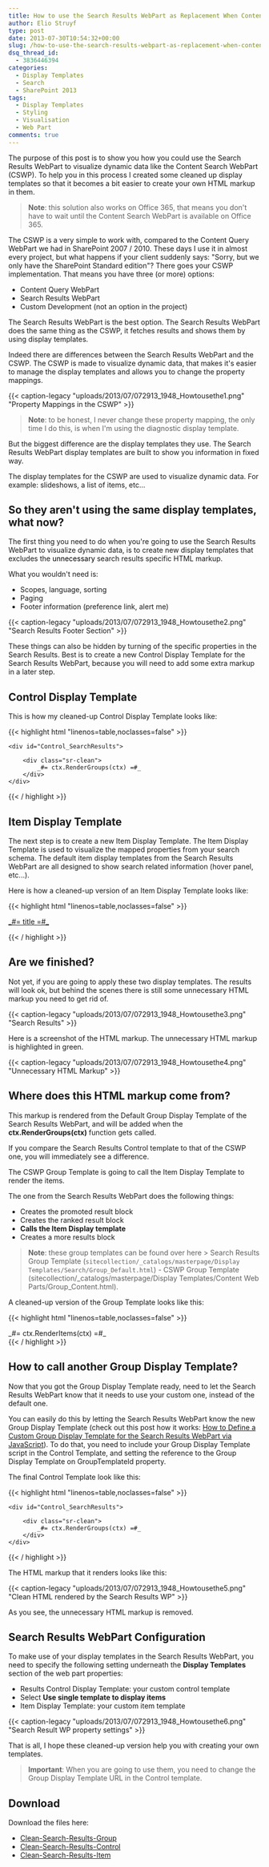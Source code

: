 ```yaml
---
title: How to use the Search Results WebPart as Replacement When Content Search WebPart is not available in Your Farm
author: Elio Struyf
type: post
date: 2013-07-30T10:54:32+00:00
slug: /how-to-use-the-search-results-webpart-as-replacement-when-content-search-webpart-is-not-available-in-your-farm/
dsq_thread_id:
  - 3836446394
categories:
  - Display Templates
  - Search
  - SharePoint 2013
tags:
  - Display Templates
  - Styling
  - Visualisation
  - Web Part
comments: true
---
```


The purpose of this post is to show you how you could use the Search Results WebPart to visualize dynamic data like the Content Search WebPart (CSWP). To help you in this process I created some cleaned up display templates so that it becomes a bit easier to create your own HTML markup in them.

> **Note**: this solution also works on Office 365, that means you don't have to wait until the Content Search WebPart is available on Office 365.

The CSWP is a very simple to work with, compared to the Content Query WebPart we had in SharePoint 2007 / 2010. These days I use it in almost every project, but what happens if your client suddenly says: "Sorry, but we only have the SharePoint Standard edition"? There goes your CSWP implementation. That means you have three (or more) options:

*   Content Query WebPart
*   Search Results WebPart
*   Custom Development (not an option in the project)

The Search Results WebPart is the best option. The Search Results WebPart does the same thing as the CSWP, it fetches results and shows them by using display templates.

Indeed there are differences between the Search Results WebPart and the CSWP. The CSWP is made to visualize dynamic data, that makes it's easier to manage the display templates and allows you to change the property mappings.

{{< caption-legacy "uploads/2013/07/072913_1948_Howtousethe1.png" "Property Mappings in the CSWP" >}}

> **Note**: to be honest, I never change these property mapping, the only time I do this, is when I'm using the diagnostic display template.

But the biggest difference are the display templates they use. The Search Results WebPart display templates are built to show you information in fixed way.

The display templates for the CSWP are used to visualize dynamic data. For example: slideshows, a list of items, etc...

## So they aren't using the same display templates, what now?

The first thing you need to do when you're going to use the Search Results WebPart to visualize dynamic data, is to create new display templates that excludes the <span style="color: black;">unnecessary </span>search results specific HTML markup.

What you wouldn't need is:

*   Scopes, language, sorting
*   Paging
*   Footer information (preference link, alert me)

{{< caption-legacy "uploads/2013/07/072913_1948_Howtousethe2.png" "Search Results Footer Section" >}}

These things can also be hidden by turning of the specific properties in the Search Results. Best is to create a new Control Display Template for the Search Results WebPart, because you will need to add some extra markup in a later step.

## Control Display Template

This is how my cleaned-up Control Display Template looks like:

{{< highlight html "linenos=table,noclasses=false" >}}
<html xmlns:mso="urn:schemas-microsoft-com:office:office" xmlns:msdt="uuid:C2F41010-65B3-11d1-A29F-00AA00C14882"> 
<head>
<title>Clean Search Results Control</title>

<!--[if gte mso 9]><xml>
<mso:CustomDocumentProperties>
<mso:TemplateHidden msdt:dt="string">0</mso:TemplateHidden>
<mso:MasterPageDescription msdt:dt="string">Displays the Search Results control.</mso:MasterPageDescription>
<mso:ContentTypeId msdt:dt="string">0x0101002039C03B61C64EC4A04F5361F385106601</mso:ContentTypeId>
<mso:TargetControlType msdt:dt="string">;#SearchResults;#</mso:TargetControlType>
<mso:HtmlDesignAssociated msdt:dt="string">1</mso:HtmlDesignAssociated>
<mso:HtmlDesignConversionSucceeded msdt:dt="string">True</mso:HtmlDesignConversionSucceeded>
</mso:CustomDocumentProperties>
</xml><![endif]-->
</head>
<body>
    <script>
    </script>

    <div id="Control_SearchResults">
<!--#_        
        // Don't remove the following line
        ctx.ListDataJSONGroupsKey = "ResultTables";
_#-->
        <div class="sr-clean">
            _#= ctx.RenderGroups(ctx) =#_
        </div>
    </div>
</body>
</html>
{{< / highlight >}}


## Item Display Template

The next step is to create a new Item Display Template. The Item Display Template is used to visualize the mapped properties from your search schema. The default item display templates from the Search Results WebPart are all designed to show search related information (hover panel, etc...).

Here is how a cleaned-up version of an Item Display Template looks like:

{{< highlight html "linenos=table,noclasses=false" >}}
<html xmlns:mso="urn:schemas-microsoft-com:office:office" xmlns:msdt="uuid:C2F41010-65B3-11d1-A29F-00AA00C14882"> 
<head>
<title>Clean Search Results Item</title>

<!--[if gte mso 9]><xml>
<mso:CustomDocumentProperties>
<mso:TemplateHidden msdt:dt="string">0</mso:TemplateHidden>
<mso:MasterPageDescription msdt:dt="string">This is the item template.</mso:MasterPageDescription>
<mso:ContentTypeId msdt:dt="string">0x0101002039C03B61C64EC4A04F5361F385106603</mso:ContentTypeId>
<mso:TargetControlType msdt:dt="string">;#SearchResults;#</mso:TargetControlType>
<mso:HtmlDesignAssociated msdt:dt="string">1</mso:HtmlDesignAssociated>
<mso:ManagedPropertyMapping msdt:dt="string">'Title':'Title','Path':'Path','Description':'Description'</mso:ManagedPropertyMapping>
<mso:HtmlDesignConversionSucceeded msdt:dt="string">True</mso:HtmlDesignConversionSucceeded>
<mso:CrawlerXSLFile msdt:dt="string"></mso:CrawlerXSLFile>
<mso:HtmlDesignPreviewUrl msdt:dt="string"></mso:HtmlDesignPreviewUrl>
</mso:CustomDocumentProperties>
</xml><![endif]-->
</head>
<body>
    <div id="Item_Site">
<!--#_
        if(!$isNull(ctx.CurrentItem) && !$isNull(ctx.ClientControl)) {
            var encodedId = $htmlEncode(ctx.ClientControl.get_nextUniqueId() + "_CleanItem");
            var title = ctx.CurrentItem.Title;
            var path = ctx.CurrentItem.Path;
_#-->
        <div id="_#= encodedId =#_">
            <p><a href="_#= path =#_" title="_#= title =#_">_#= title =#_</a></p>
        </div>
<!--#_ 
        } 
_#-->
    </div>
</body>
</html>
{{< / highlight >}}


## Are we finished?

Not yet, if you are going to apply these two display templates. The results will look ok, but behind the scenes there is still some unnecessary HTML markup you need to get rid of.

{{< caption-legacy "uploads/2013/07/072913_1948_Howtousethe3.png" "Search Results" >}}

Here is a screenshot of the HTML markup. The unnecessary HTML markup is highlighted in green.

{{< caption-legacy "uploads/2013/07/072913_1948_Howtousethe4.png" "Unnecessary HTML Markup" >}}

## Where does this HTML markup come from?

This markup is rendered from the Default Group Display Template of the Search Results WebPart, and will be added when the **ctx.RenderGroups(ctx)** function gets called.

If you compare the Search Results Control template to that of the CSWP one, you will immediately see a difference.

The CSWP Group Template is going to call the Item Display Template to render the items.

The one from the Search Results WebPart does the following things:

*   Creates the promoted result block
*   Creates the ranked result block
*   **Calls the Item Display template**
*   Creates a more results block

> **Note**: these group templates can be found over here > Search Results Group Template (`sitecollection/_catalogs/masterpage/Display Templates/Search/Group_Default.html`) - CSWP Group Template (sitecollection/_catalogs/masterpage/Display Templates/Content Web Parts/Group_Content.html).

A cleaned-up version of the Group Template looks like this:

{{< highlight html "linenos=table,noclasses=false" >}}
<html xmlns:mso="urn:schemas-microsoft-com:office:office" xmlns:msdt="uuid:C2F41010-65B3-11d1-A29F-00AA00C14882"> 
<head>
<title>Clean Search Results Group</title>

<!--[if gte mso 9]><xml>
<mso:CustomDocumentProperties>
<mso:TemplateHidden msdt:dt="string">0</mso:TemplateHidden>
<mso:MasterPageDescription msdt:dt="string">Displays the default group template. Items can be horizontally or vertically depending on how the item template styled.</mso:MasterPageDescription>
<mso:ContentTypeId msdt:dt="string">0x0101002039C03B61C64EC4A04F5361F385106602</mso:ContentTypeId>
<mso:TargetControlType msdt:dt="string">;#SearchResults;#</mso:TargetControlType>
<mso:HtmlDesignAssociated msdt:dt="string">1</mso:HtmlDesignAssociated>
<mso:HtmlDesignConversionSucceeded msdt:dt="string">True</mso:HtmlDesignConversionSucceeded>
</mso:CustomDocumentProperties>
</xml><![endif]-->
</head>
<body>
    <div id="Group_Content">
<!--#_
if(!$isNull(ctx.ClientControl) && ctx.ClientControl.shouldShowTable(ctx.CurrentGroup))
{
    ctx.ListDataJSONItemsKey = "ResultRows";
_#-->
    _#= ctx.RenderItems(ctx) =#_
<!--#_
}
_#-->
    </div>
</body>
</html>
{{< / highlight >}}


## How to call another Group Display Template?

Now that you got the Group Display Template ready, need to let the Search Results WebPart know that it needs to use your custom one, instead of the default one.

You can easily do this by letting the Search Results WebPart know the new Group Display Template (check out this post how it works: [How to Define a Custom Group Display Template for the Search Results WebPart via JavaScript](https://www.eliostruyf.com/how-to-define-a-custom-group-display-template-for-the-search-results-webpart-via-javascript/ "How to Define a Custom Group Display Template for the Search Results WebPart via JavaScript")). To do that, you need to include your Group Display Template script in the Control Template, and setting the reference to the Group Display Template on GroupTemplateId property.

The final Control Template look like this:

{{< highlight html "linenos=table,noclasses=false" >}}
<html xmlns:mso="urn:schemas-microsoft-com:office:office" xmlns:msdt="uuid:C2F41010-65B3-11d1-A29F-00AA00C14882"> 
<head>
<title>Clean Search Results Control</title>

<!--[if gte mso 9]><xml>
<mso:CustomDocumentProperties>
<mso:TemplateHidden msdt:dt="string">0</mso:TemplateHidden>
<mso:MasterPageDescription msdt:dt="string">Displays the Search Results control.</mso:MasterPageDescription>
<mso:ContentTypeId msdt:dt="string">0x0101002039C03B61C64EC4A04F5361F385106601</mso:ContentTypeId>
<mso:TargetControlType msdt:dt="string">;#SearchResults;#</mso:TargetControlType>
<mso:HtmlDesignAssociated msdt:dt="string">1</mso:HtmlDesignAssociated>
<mso:HtmlDesignConversionSucceeded msdt:dt="string">True</mso:HtmlDesignConversionSucceeded>
</mso:CustomDocumentProperties>
</xml><![endif]-->
</head>
<body>
    <script>
        $includeScript(this.url, "~sitecollection/_catalogs/masterpage/Tests/Clean-Search-Results-Group.js");
    </script>

    <div id="Control_SearchResults">
<!--#_        
        // Don't remove the following line
        ctx.ListDataJSONGroupsKey = "ResultTables";

        // Set the Group Display Template
        ctx.ClientControl.set_groupTemplateId('~sitecollection/_catalogs/masterpage/Tests/Clean-Search-Results-Group.js');
_#-->
        <div class="sr-clean">
            _#= ctx.RenderGroups(ctx) =#_
        </div>
    </div>
</body>
</html>
{{< / highlight >}}

The HTML markup that it renders looks like this:

{{< caption-legacy "uploads/2013/07/072913_1948_Howtousethe5.png" "Clean HTML rendered by the Search Results WP" >}}

As you see, the unnecessary HTML markup is removed.

## Search Results WebPart Configuration

To make use of your display templates in the Search Results WebPart, you need to specify the following setting underneath the **Display Templates** section of the web part properties:

*   Results Control Display Template: your custom control template
*   Select **Use single template to display items**
*   Item Display Template: your custom item template

{{< caption-legacy "uploads/2013/07/072913_1948_Howtousethe6.png" "Search Result WP property settings" >}}

That is all, I hope these cleaned-up version help you with creating your own templates.

> **Important**: When you are going to use them, you need to change the Group Display Template URL in the Control template.

## Download

Download the files here:

- [Clean-Search-Results-Group](/uploads/2013/07/Clean-Search-Results-Group.html)
- [Clean-Search-Results-Control](/uploads/2013/07/Clean-Search-Results-Control1.html)
- [Clean-Search-Results-Item](/uploads/2013/07/Clean-Search-Results-Item.html)